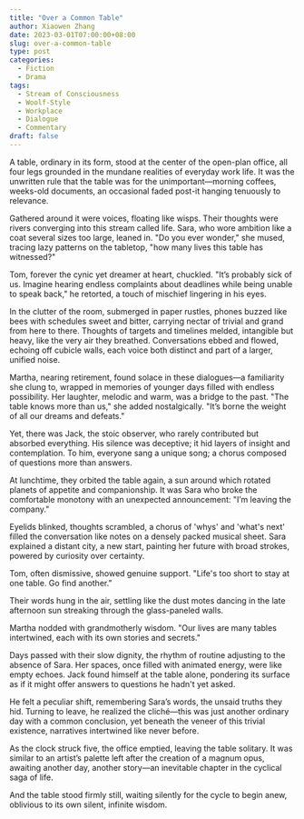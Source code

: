 ```yaml
---
title: "Over a Common Table"
author: Xiaowen Zhang
date: 2023-03-01T07:00:00+08:00
slug: over-a-common-table
type: post
categories:
  - Fiction
  - Drama
tags:
  - Stream of Consciousness
  - Woolf-Style
  - Workplace
  - Dialogue
  - Commentary
draft: false
---
```


A table, ordinary in its form, stood at the center of the open-plan office, all four legs grounded in the mundane realities of everyday work life. It was the unwritten rule that the table was for the unimportant—morning coffees, weeks-old documents, an occasional faded post-it hanging tenuously to relevance.

Gathered around it were voices, floating like wisps. Their thoughts were rivers converging into this stream called life. Sara, who wore ambition like a coat several sizes too large, leaned in. "Do you ever wonder," she mused, tracing lazy patterns on the tabletop, "how many lives this table has witnessed?"

Tom, forever the cynic yet dreamer at heart, chuckled. "It’s probably sick of us. Imagine hearing endless complaints about deadlines while being unable to speak back," he retorted, a touch of mischief lingering in his eyes.

In the clutter of the room, submerged in paper rustles, phones buzzed like bees with schedules sweet and bitter, carrying nectar of trivial and grand from here to there. Thoughts of targets and timelines melded, intangible but heavy, like the very air they breathed. Conversations ebbed and flowed, echoing off cubicle walls, each voice both distinct and part of a larger, unified noise.

Martha, nearing retirement, found solace in these dialogues—a familiarity she clung to, wrapped in memories of younger days filled with endless possibility. Her laughter, melodic and warm, was a bridge to the past. "The table knows more than us," she added nostalgically. "It’s borne the weight of all our dreams and defeats." 

Yet, there was Jack, the stoic observer, who rarely contributed but absorbed everything. His silence was deceptive; it hid layers of insight and contemplation. To him, everyone sang a unique song; a chorus composed of questions more than answers.

At lunchtime, they orbited the table again, a sun around which rotated planets of appetite and companionship. It was Sara who broke the comfortable monotony with an unexpected announcement: "I’m leaving the company."

Eyelids blinked, thoughts scrambled, a chorus of 'whys' and 'what's next' filled the conversation like notes on a densely packed musical sheet. Sara explained a distant city, a new start, painting her future with broad strokes, powered by curiosity over certainty. 

Tom, often dismissive, showed genuine support. "Life's too short to stay at one table. Go find another." 

Their words hung in the air, settling like the dust motes dancing in the late afternoon sun streaking through the glass-paneled walls.

Martha nodded with grandmotherly wisdom. "Our lives are many tables intertwined, each with its own stories and secrets."

Days passed with their slow dignity, the rhythm of routine adjusting to the absence of Sara. Her spaces, once filled with animated energy, were like empty echoes. Jack found himself at the table alone, pondering its surface as if it might offer answers to questions he hadn't yet asked. 

He felt a peculiar shift, remembering Sara’s words, the unsaid truths they hid. Turning to leave, he realized the cliché—this was just another ordinary day with a common conclusion, yet beneath the veneer of this trivial existence, narratives intertwined like never before.

As the clock struck five, the office emptied, leaving the table solitary. It was similar to an artist’s palette left after the creation of a magnum opus, awaiting another day, another story—an inevitable chapter in the cyclical saga of life.

And the table stood firmly still, waiting silently for the cycle to begin anew, oblivious to its own silent, infinite wisdom.